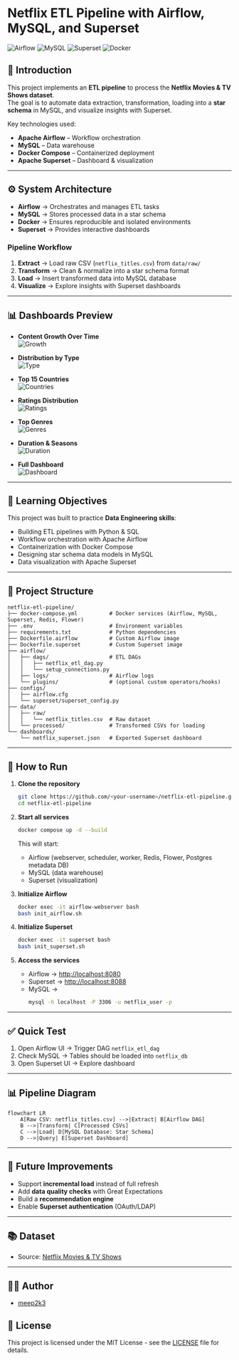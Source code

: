 # Netflix ETL Pipeline with Airflow, MySQL, and Superset

![Airflow](https://img.shields.io/badge/Airflow-2.10-blue)
![MySQL](https://img.shields.io/badge/MySQL-8.0-orange)
![Superset](https://img.shields.io/badge/Apache%20Superset-2.1-brightgreen)
![Docker](https://img.shields.io/badge/Docker-Compose-blue)

## 📌 Introduction
This project implements an **ETL pipeline** to process the **Netflix Movies & TV Shows dataset**.  
The goal is to automate data extraction, transformation, loading into a **star schema** in MySQL, and visualize insights with Superset.  

Key technologies used:
- **Apache Airflow** – Workflow orchestration  
- **MySQL** – Data warehouse  
- **Docker Compose** – Containerized deployment  
- **Apache Superset** – Dashboard & visualization  

---

## ⚙️ System Architecture
- **Airflow** → Orchestrates and manages ETL tasks  
- **MySQL** → Stores processed data in a star schema  
- **Docker** → Ensures reproducible and isolated environments  
- **Superset** → Provides interactive dashboards  

### Pipeline Workflow
1. **Extract** → Load raw CSV (`netflix_titles.csv`) from `data/raw/`  
2. **Transform** → Clean & normalize into a star schema format  
3. **Load** → Insert transformed data into MySQL database  
4. **Visualize** → Explore insights with Superset dashboards  

---

## 📊 Dashboards Preview
- **Content Growth Over Time**  
  ![Growth](dashbroads/content-growth-over-time-2025-09-07T17-29-34.974Z.jpg)

- **Distribution by Type**  
  ![Type](dashbroads/content-distribution-by-type-2025-09-07T17-29-44.282Z.jpg)

- **Top 15 Countries**  
  ![Countries](dashbroads/top-15-countries-by-content-volume-2025-09-07T17-29-53.079Z.jpg)

- **Ratings Distribution**  
  ![Ratings](dashbroads/content-ratings-distribution-2025-09-07T17-30-00.744Z.jpg)

- **Top Genres**  
  ![Genres](dashbroads/top-genres-performance-2025-09-07T17-30-06.903Z.jpg)

- **Duration & Seasons**  
  ![Duration](dashbroads/content-duration-and-season-analysis-2025-09-07T17-30-13.328Z.jpg)

- **Full Dashboard**  
  ![Dashboard](dashbroads/netflix-analytics-dashboard-2025-09-07T17-30-26.572Z.jpg)

---

## 🎯 Learning Objectives
This project was built to practice **Data Engineering skills**:
- Building ETL pipelines with Python & SQL  
- Workflow orchestration with Apache Airflow  
- Containerization with Docker Compose  
- Designing star schema data models in MySQL  
- Data visualization with Apache Superset  

---

## 📂 Project Structure
```
netflix-etl-pipeline/
├── docker-compose.yml          # Docker services (Airflow, MySQL, Superset, Redis, Flower)
├── .env                        # Environment variables
├── requirements.txt            # Python dependencies
├── Dockerfile.airflow          # Custom Airflow image
├── Dockerfile.superset         # Custom Superset image
├── airflow/
│   ├── dags/                   # ETL DAGs
│   │   ├── netflix_etl_dag.py
│   │   └── setup_connections.py
│   ├── logs/                   # Airflow logs
│   └── plugins/                # (optional custom operators/hooks)
├── configs/
│   ├── airflow.cfg
│   └── superset/superset_config.py
├── data/
│   ├── raw/
│   │   └── netflix_titles.csv  # Raw dataset
│   └── processed/              # Transformed CSVs for loading
└── dashboards/
    └── netflix_superset.json   # Exported Superset dashboard
```

---

## 🚀 How to Run

1. **Clone the repository**
   ```bash
   git clone https://github.com/<your-username>/netflix-etl-pipeline.git
   cd netflix-etl-pipeline
   ```

2. **Start all services**
   ```bash
   docker compose up -d --build
   ```
   This will start:  
   - Airflow (webserver, scheduler, worker, Redis, Flower, Postgres metadata DB)  
   - MySQL (data warehouse)  
   - Superset (visualization)  

3. **Initialize Airflow**
   ```bash
   docker exec -it airflow-webserver bash
   bash init_airflow.sh
   ```

4. **Initialize Superset**
   ```bash
   docker exec -it superset bash
   bash init_superset.sh
   ```

5. **Access the services**
   - Airflow → [http://localhost:8080](http://localhost:8080)  
   - Superset → [http://localhost:8088](http://localhost:8088)  
   - MySQL →  
     ```bash
     mysql -h localhost -P 3306 -u netflix_user -p
     ```

---

## ✅ Quick Test
1. Open Airflow UI → Trigger DAG `netflix_etl_dag`  
2. Check MySQL → Tables should be loaded into `netflix_db`  
3. Open Superset UI → Explore dashboard  

---

## 📊 Pipeline Diagram
```mermaid
flowchart LR
    A[Raw CSV: netflix_titles.csv] -->|Extract| B[Airflow DAG]
    B -->|Transform| C[Processed CSVs]
    C -->|Load| D[MySQL Database: Star Schema]
    D -->|Query| E[Superset Dashboard]
```

---

## 🔮 Future Improvements
- Support **incremental load** instead of full refresh  
- Add **data quality checks** with Great Expectations  
- Build a **recommendation engine**  
- Enable **Superset authentication** (OAuth/LDAP)  

---

## 📚 Dataset
- Source: [Netflix Movies & TV Shows](https://www.kaggle.com/shivamb/netflix-shows)  

---

## 👨‍💻 Author
- [meep2k3](https://github.com/meep2k3)

## 📜 License
This project is licensed under the MIT License - see the [LICENSE](LICENSE) file for details.
